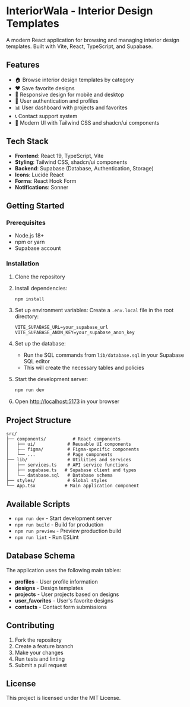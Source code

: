 # InteriorWala - Interior Design Templates

A modern React application for browsing and managing interior design templates. Built with Vite, React, TypeScript, and Supabase.

## Features

- 🏠 Browse interior design templates by category
- ❤️ Save favorite designs
- 📱 Responsive design for mobile and desktop
- 🔐 User authentication and profiles
- 📊 User dashboard with projects and favorites
- 📞 Contact support system
- 🎨 Modern UI with Tailwind CSS and shadcn/ui components

## Tech Stack

- **Frontend**: React 19, TypeScript, Vite
- **Styling**: Tailwind CSS, shadcn/ui components
- **Backend**: Supabase (Database, Authentication, Storage)
- **Icons**: Lucide React
- **Forms**: React Hook Form
- **Notifications**: Sonner

## Getting Started

### Prerequisites

- Node.js 18+ 
- npm or yarn
- Supabase account

### Installation

1. Clone the repository
2. Install dependencies:
   ```bash
   npm install
   ```

3. Set up environment variables:
   Create a `.env.local` file in the root directory:
   ```
   VITE_SUPABASE_URL=your_supabase_url
   VITE_SUPABASE_ANON_KEY=your_supabase_anon_key
   ```

4. Set up the database:
   - Run the SQL commands from `lib/database.sql` in your Supabase SQL editor
   - This will create the necessary tables and policies

5. Start the development server:
   ```bash
   npm run dev
   ```

6. Open [http://localhost:5173](http://localhost:5173) in your browser

## Project Structure

```
src/
├── components/          # React components
│   ├── ui/            # Reusable UI components
│   ├── figma/         # Figma-specific components
│   └── ...            # Page components
├── lib/               # Utilities and services
│   ├── services.ts    # API service functions
│   ├── supabase.ts   # Supabase client and types
│   └── database.sql   # Database schema
├── styles/            # Global styles
└── App.tsx           # Main application component
```

## Available Scripts

- `npm run dev` - Start development server
- `npm run build` - Build for production
- `npm run preview` - Preview production build
- `npm run lint` - Run ESLint

## Database Schema

The application uses the following main tables:

- **profiles** - User profile information
- **designs** - Design templates
- **projects** - User projects based on designs
- **user_favorites** - User's favorite designs
- **contacts** - Contact form submissions

## Contributing

1. Fork the repository
2. Create a feature branch
3. Make your changes
4. Run tests and linting
5. Submit a pull request

## License

This project is licensed under the MIT License.